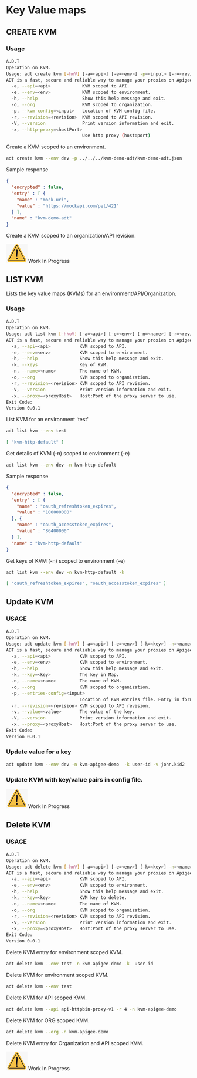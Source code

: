 # Key Value maps

## CREATE KVM

### Usage

```sh
A.D.T
Operation on KVM.
Usage: adt create kvm [-hoV] [-a=<api>] [-e=<env>] -p=<input> [-r=<revision>] [-x=<hostPort>]
ADT is a fast, secure and reliable way to manage your proxies on Apigee.
  -a, --api=<api>            KVM scoped to API.
  -e, --env=<env>            KVM scoped to environment.
  -h, --help                 Show this help message and exit.
  -o, --org                  KVM scoped to organization.
  -p, --kvm-config=<input>   Location of KVM config file.
  -r, --revision=<revision>  KVM scoped to API revision.
  -V, --version              Print version information and exit.
  -x, --http-proxy=<hostPort>
                             Use http proxy (host:port)
```

Create a KVM scoped to an environment.

```sh
adt create kvm --env dev -p ../../../kvm-demo-adt/kvm-demo-adt.json
```

Sample response 

```json
{
  "encrypted" : false,
  "entry" : [ {
    "name" : "mock-uri",
    "value" : "https://mockapi.com/pet/421"
  } ],
  "name" : "kvm-demo-adt"
}
```

Create a KVM scoped to an organization/API revision.

<img src="../../caution-60x52.png"/>Work In Progress

## LIST KVM

Lists the key value maps (KVMs) for an environment/API/Organization.
### Usage

```sh
A.D.T
Operation on KVM.
Usage: adt list kvm [-hkoV] [-a=<api>] [-e=<env>] [-n=<name>] [-r=<revision>] [-x=<proxyHost>]
ADT is a fast, secure and reliable way to manage your proxies on Apigee.
  -a, --api=<api>           KVM scoped to API.
  -e, --env=<env>           KVM scoped to environment.
  -h, --help                Show this help message and exit.
  -k, --keys                Key of KVM.
  -n, --name=<name>         The name of KVM.
  -o, --org                 KVM scoped to organization.
  -r, --revision=<revision> KVM scoped to API revision.
  -V, --version             Print version information and exit.
  -x, --proxy=<proxyHost>   Host:Port of the proxy server to use.
Exit Code:
Version 0.0.1
```

List KVM for an environment 'test'
```sh
adt list kvm --env test
```

```json
[ "kvm-http-default" ]
```

Get details of KVM (-n) scoped to environment (-e)

```sh
adt list kvm --env dev -n kvm-http-default
```
Sample response

```json
{
  "encrypted" : false,
  "entry" : [ {
    "name" : "oauth_refreshtoken_expires",
    "value" : "100000000"
  }, {
    "name" : "oauth_accesstoken_expires",
    "value" : "86400000"
  } ],
  "name" : "kvm-http-default"
}
```


Get keys of KVM (-n) scoped to environment (-e)

```sh
adt list kvm --env dev -n kvm-http-default -k
```

```json
[ "oauth_refreshtoken_expires", "oauth_accesstoken_expires" ]
```

## Update KVM

### USAGE

```sh
A.D.T
Operation on KVM.
Usage: adt update kvm [-hoV] [-a=<api>] [-e=<env>] [-k=<key>] -n=<name> [-p=<input>] [-r=<revision>] [-v=<value>] [-x=<proxyHost>]
ADT is a fast, secure and reliable way to manage your proxies on Apigee.
  -a, --api=<api>           KVM scoped to API.
  -e, --env=<env>           KVM scoped to environment.
  -h, --help                Show this help message and exit.
  -k, --key=<key>           The key in Map.
  -n, --name=<name>         The name of KVM.
  -o, --org                 KVM scoped to organization.
  -p, --entries-config=<input>
                            Location of KVM entries file. Entry in format {"name":"K1","value":"V1"}
  -r, --revision=<revision> KVM scoped to API revision.
  -v, --value=<value>       The value of the key.
  -V, --version             Print version information and exit.
  -x, --proxy=<proxyHost>   Host:Port of the proxy server to use.
Exit Code:
Version 0.0.1
```


### Update value for a key 


```sh
adt update kvm --env dev -n kvm-apigee-demo  -k user-id -v john.kid2
```

### Update KVM with key/value pairs in config file.

<img src="../../caution-60x52.png"/>Work In Progress


## Delete KVM

### USAGE

```sh
A.D.T
Operation on KVM.
Usage: adt delete kvm [-hoV] [-a=<api>] [-e=<env>] [-k=<key>] -n=<name> [-r=<revision>] [-x=<proxyHost>]
ADT is a fast, secure and reliable way to manage your proxies on Apigee.
  -a, --api=<api>           KVM scoped to API.
  -e, --env=<env>           KVM scoped to environment.
  -h, --help                Show this help message and exit.
  -k, --key=<key>           KVM key to delete.
  -n, --name=<name>         The name of KVM.
  -o, --org                 KVM scoped to organization.
  -r, --revision=<revision> KVM scoped to API revision.
  -V, --version             Print version information and exit.
  -x, --proxy=<proxyHost>   Host:Port of the proxy server to use.
Exit Code:
Version 0.0.1
```

Delete KVM entry for environment scoped KVM.

```sh
adt delete kvm --env test -n kvm-apigee-demo -k  user-id 
```

Delete KVM for environment scoped KVM.

```sh
adt delete kvm --env test
```


Delete KVM for API scoped KVM.

```sh
adt delete kvm --api api-httpbin-proxy-v1 -r 4 -n kvm-apigee-demo
```

Delete KVM for ORG scoped KVM.

```sh
adt delete kvm --org -n kvm-apigee-demo
```

Delete KVM entry for Organization and API scoped KVM.

<img src="../../caution-60x52.png"/>Work In Progress